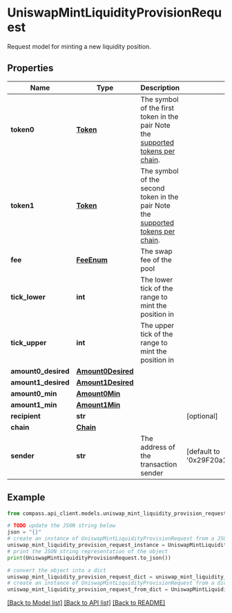 # UniswapMintLiquidityProvisionRequest

Request model for minting a new liquidity position.

## Properties

Name | Type | Description | Notes
------------ | ------------- | ------------- | -------------
**token0** | [**Token**](Token.md) | The symbol of the first token in the pair Note the [supported tokens per chain](/#/#token-table). | 
**token1** | [**Token**](Token.md) | The symbol of the second token in the pair Note the [supported tokens per chain](/#/#token-table). | 
**fee** | [**FeeEnum**](FeeEnum.md) | The swap fee of the pool | 
**tick_lower** | **int** | The lower tick of the range to mint the position in | 
**tick_upper** | **int** | The upper tick of the range to mint the position in | 
**amount0_desired** | [**Amount0Desired**](Amount0Desired.md) |  | 
**amount1_desired** | [**Amount1Desired**](Amount1Desired.md) |  | 
**amount0_min** | [**Amount0Min**](Amount0Min.md) |  | 
**amount1_min** | [**Amount1Min**](Amount1Min.md) |  | 
**recipient** | **str** |  | [optional] 
**chain** | [**Chain**](Chain.md) |  | 
**sender** | **str** | The address of the transaction sender | [default to '0x29F20a192328eF1aD35e1564aBFf4Be9C5ce5f7B']

## Example

```python
from compass.api_client.models.uniswap_mint_liquidity_provision_request import UniswapMintLiquidityProvisionRequest

# TODO update the JSON string below
json = "{}"
# create an instance of UniswapMintLiquidityProvisionRequest from a JSON string
uniswap_mint_liquidity_provision_request_instance = UniswapMintLiquidityProvisionRequest.from_json(json)
# print the JSON string representation of the object
print(UniswapMintLiquidityProvisionRequest.to_json())

# convert the object into a dict
uniswap_mint_liquidity_provision_request_dict = uniswap_mint_liquidity_provision_request_instance.to_dict()
# create an instance of UniswapMintLiquidityProvisionRequest from a dict
uniswap_mint_liquidity_provision_request_from_dict = UniswapMintLiquidityProvisionRequest.from_dict(uniswap_mint_liquidity_provision_request_dict)
```
[[Back to Model list]](../README.md#documentation-for-models) [[Back to API list]](../README.md#documentation-for-api-endpoints) [[Back to README]](../README.md)


